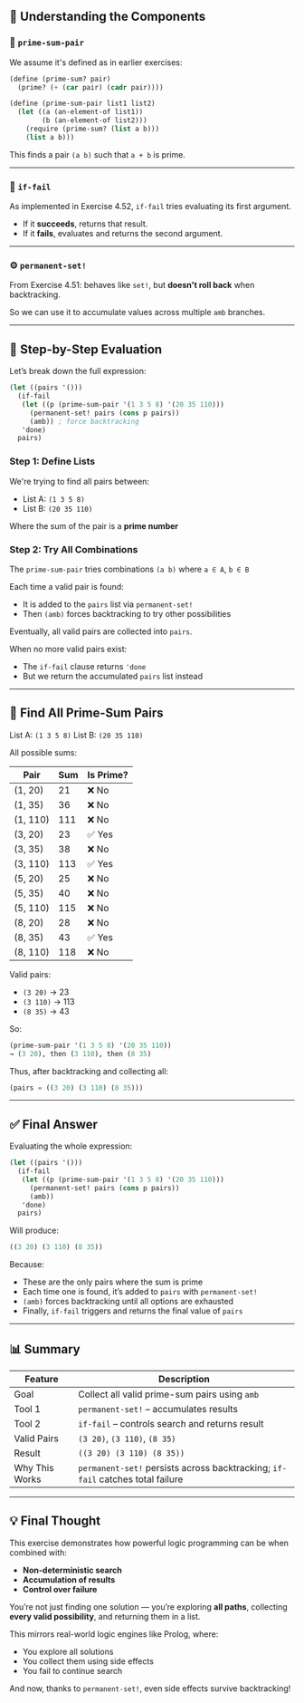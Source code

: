 ## 🧠 Understanding the Components

### 🔁 `prime-sum-pair`
We assume it's defined as in earlier exercises:

```scheme
(define (prime-sum? pair)
  (prime? (+ (car pair) (cadr pair))))

(define (prime-sum-pair list1 list2)
  (let ((a (an-element-of list1))
        (b (an-element-of list2)))
    (require (prime-sum? (list a b)))
    (list a b)))
```

This finds a pair `(a b)` such that `a + b` is prime.

---

### 🔄 `if-fail`
As implemented in Exercise 4.52, `if-fail` tries evaluating its first argument.
- If it **succeeds**, returns that result.
- If it **fails**, evaluates and returns the second argument.

---

### ⚙️ `permanent-set!`
From Exercise 4.51: behaves like `set!`, but **doesn't roll back** when backtracking.

So we can use it to accumulate values across multiple `amb` branches.

---

## 📌 Step-by-Step Evaluation

Let’s break down the full expression:

```scheme
(let ((pairs '()))
  (if-fail
   (let ((p (prime-sum-pair '(1 3 5 8) '(20 35 110)))
     (permanent-set! pairs (cons p pairs))
     (amb)) ; force backtracking
   'done)
  pairs)
```

### Step 1: Define Lists

We're trying to find all pairs between:
- List A: `(1 3 5 8)`
- List B: `(20 35 110)`

Where the sum of the pair is a **prime number**

### Step 2: Try All Combinations

The `prime-sum-pair` tries combinations `(a b)` where `a ∈ A`, `b ∈ B`

Each time a valid pair is found:
- It is added to the `pairs` list via `permanent-set!`
- Then `(amb)` forces backtracking to try other possibilities

Eventually, all valid pairs are collected into `pairs`.

When no more valid pairs exist:
- The `if-fail` clause returns `'done`
- But we return the accumulated `pairs` list instead

---

## 🧮 Find All Prime-Sum Pairs

List A: `(1 3 5 8)`
List B: `(20 35 110)`

All possible sums:

| Pair | Sum | Is Prime? |
|------|-----|-----------|
| (1, 20) | 21 | ❌ No |
| (1, 35) | 36 | ❌ No |
| (1, 110) | 111 | ❌ No |
| (3, 20) | 23 | ✅ Yes |
| (3, 35) | 38 | ❌ No |
| (3, 110) | 113 | ✅ Yes |
| (5, 20) | 25 | ❌ No |
| (5, 35) | 40 | ❌ No |
| (5, 110) | 115 | ❌ No |
| (8, 20) | 28 | ❌ No |
| (8, 35) | 43 | ✅ Yes |
| (8, 110) | 118 | ❌ No |

Valid pairs:
- `(3 20)` → 23
- `(3 110)` → 113
- `(8 35)` → 43

So:

```scheme
(prime-sum-pair '(1 3 5 8) '(20 35 110))
→ (3 20), then (3 110), then (8 35)
```

Thus, after backtracking and collecting all:

```scheme
(pairs = ((3 20) (3 110) (8 35)))
```

---

## ✅ Final Answer

Evaluating the whole expression:

```scheme
(let ((pairs '()))
  (if-fail
   (let ((p (prime-sum-pair '(1 3 5 8) '(20 35 110)))
     (permanent-set! pairs (cons p pairs))
     (amb))
   'done)
  pairs)
```

Will produce:

```scheme
((3 20) (3 110) (8 35))
```

Because:
- These are the only pairs where the sum is prime
- Each time one is found, it’s added to `pairs` with `permanent-set!`
- `(amb)` forces backtracking until all options are exhausted
- Finally, `if-fail` triggers and returns the final value of `pairs`

---

## 📊 Summary

| Feature | Description |
|--------|-------------|
| Goal | Collect all valid prime-sum pairs using `amb` |
| Tool 1 | `permanent-set!` – accumulates results |
| Tool 2 | `if-fail` – controls search and returns result |
| Valid Pairs | `(3 20)`, `(3 110)`, `(8 35)` |
| Result | ```((3 20) (3 110) (8 35))``` |
| Why This Works | `permanent-set!` persists across backtracking; `if-fail` catches total failure |

---

## 💡 Final Thought

This exercise demonstrates how powerful logic programming can be when combined with:
- **Non-deterministic search**
- **Accumulation of results**
- **Control over failure**

You’re not just finding one solution — you’re exploring **all paths**, collecting **every valid possibility**, and returning them in a list.

This mirrors real-world logic engines like Prolog, where:
- You explore all solutions
- You collect them using side effects
- You fail to continue search

And now, thanks to `permanent-set!`, even side effects survive backtracking!
